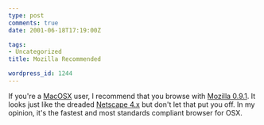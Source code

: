 ```yaml
---
type: post
comments: true
date: 2001-06-18T17:19:00Z

tags:
- Uncategorized
title: Mozilla Recommended

wordpress_id: 1244
---
```


If you're a [MacOSX](http://www.apple.com/macosx/) user, I recommend that you browse with  [Mozilla 0.9.1](http://www.mozilla.org/releases/). It looks just like the dreaded [Netscape 4.x](http://www.netscape.com) but don't let that put you off. In my opinion, it's the fastest and most standards compliant browser for OSX.
